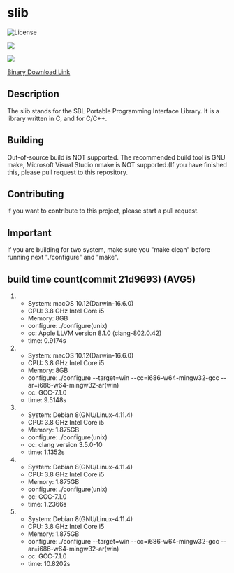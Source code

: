 # slib
![License](https://www.gnu.org/graphics/lgplv3-88x31.png)

<a href="https://codeclimate.com/github/myzhang1029/slib"><img src="https://codeclimate.com/github/myzhang1029/slib/badges/issue_count.svg" /></a>

<a href="https://codeclimate.com/github/myzhang1029/slib"><img src="https://codeclimate.com/github/myzhang1029/slib/badges/gpa.svg" /></a>

[Binary Download Link](https://github.com/myzhang1029/slib/releases)

## Description
The slib stands for the SBL Portable Programming Interface Library.
It is a library written in C, and for C/C++.

## Building
Out-of-source build is NOT supported.
The recommended build tool is GNU make, 
Microsoft Visual Studio nmake is NOT supported.(If you have finished this, please pull request to this repository.

## Contributing
if you want to contribute to this project, please start a pull request.   

## Important
If you are building for two system, make sure you "make clean"
before running next "./configure" and "make".

## build time count(commit 21d9693) (AVG5)
 1.
     - System: macOS 10.12(Darwin-16.6.0)
     - CPU: 3.8 GHz Intel Core i5
     - Memory: 8GB
     - configure: ./configure(unix)
     - cc: Apple LLVM version 8.1.0 (clang-802.0.42)
     - time: 0.9174s

 2.
     - System: macOS 10.12(Darwin-16.6.0)
     - CPU: 3.8 GHz Intel Core i5
     - Memory: 8GB
     - configure: ./configure --target=win --cc=i686-w64-mingw32-gcc --ar=i686-w64-mingw32-ar(win)
     - cc: GCC-7.1.0
     - time: 9.5148s

 3.
     - System: Debian 8(GNU/Linux-4.11.4)
     - CPU: 3.8 GHz Intel Core i5
     - Memory: 1.875GB
     - configure: ./configure(unix) 
     - cc: clang version 3.5.0-10
     - time: 1.1352s

 4.
     - System: Debian 8(GNU/Linux-4.11.4)
     - CPU: 3.8 GHz Intel Core i5
     - Memory: 1.875GB
     - configure: ./configure(unix) 
     - cc: GCC-7.1.0
     - time: 1.2366s
 
6.
     - System: Debian 8(GNU/Linux-4.11.4)
     - CPU: 3.8 GHz Intel Core i5
     - Memory: 1.875GB
     - configure:  ./configure --target=win --cc=i686-w64-mingw32-gcc --ar=i686-w64-mingw32-ar(win)
     - cc: GCC-7.1.0
     - time: 10.8202s

